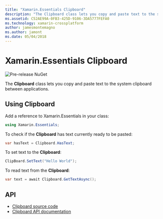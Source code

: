 ```yaml
---
title: "Xamarin.Essentials Clipboard"
description: "The Clipboard class lets you copy and paste text to the system clipboard between applications."
ms.assetid: C52AE99A-0FB3-425D-9106-3DA5777FEFA0
ms.technology: xamarin-crossplatform
author: jamesmontemagno
ms.author: jamont
ms.date: 05/04/2018
---
```

# Xamarin.Essentials Clipboard

![Pre-release NuGet](~/media/shared/pre-release.png)

The **Clipboard** class lets you copy and paste text to the system clipboard between applications.

## Using Clipboard

Add a reference to Xamarin.Essentials in your class:

```csharp
using Xamarin.Essentials;
```

To check if the **Clipboard** has text currently ready to be pasted:

```csharp
var hasText = Clipboard.HasText;
```

To set text to the **Clipboard**:

```csharp
ClipBoard.SetText("Hello World");
```

To read text from the **Clipboard**:

```csharp
var text = await Clipboard.GetTextAsync();
```

## API

- [Clipboard source code](https://github.com/xamarin/Essentials/tree/master/Essentials/Clipboard)
- [Clipboard API documentation](xref:Xamarin.Essentials.Clipboard)
